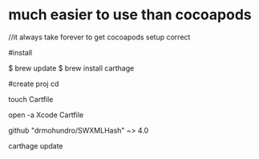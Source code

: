 # much easier to use than cocoapods

//it always take forever to get cocoapods setup correct 


#install 

$ brew update
$ brew install carthage

#create proj cd 

touch Cartfile

open -a Xcode Cartfile

github "drmohundro/SWXMLHash" ~> 4.0

carthage update
